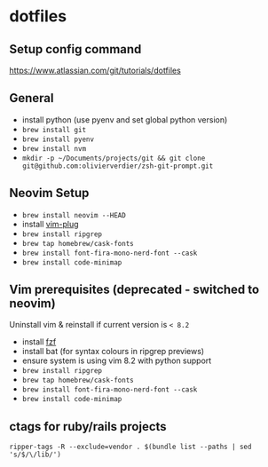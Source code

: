 # dotfiles

## Setup config command

https://www.atlassian.com/git/tutorials/dotfiles


## General

- install python (use pyenv and set global python version)
- `brew install git`
- `brew install pyenv`
- `brew install nvm`
- `mkdir -p ~/Documents/projects/git && git clone git@github.com:olivierverdier/zsh-git-prompt.git`


## Neovim Setup

- `brew install neovim --HEAD`
- install [vim-plug](https://github.com/junegunn/vim-plug#neovim)
- `brew install ripgrep`
- `brew tap homebrew/cask-fonts`
- `brew install font-fira-mono-nerd-font --cask`
- `brew install code-minimap`


## Vim prerequisites (deprecated - switched to neovim)

Uninstall vim & reinstall if current version is `< 8.2`

- install [fzf](https://github.com/junegunn/fzf)
- install bat (for syntax colours in ripgrep previews)
- ensure system is using vim 8.2 with python support
- `brew install ripgrep`
- `brew tap homebrew/cask-fonts`
- `brew install font-fira-mono-nerd-font --cask`
- `brew install code-minimap`

## ctags for ruby/rails projects

`ripper-tags -R --exclude=vendor . $(bundle list --paths | sed 's/$/\/lib/')`

